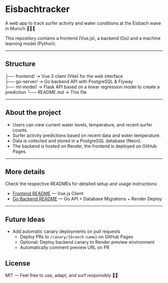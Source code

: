 # Eisbachtracker

A web app to track surfer activity and water conditions at the Eisbach wave in Munich 🌊🏄‍♂️

This repository contains a frontend (Vue.js), a backend (Go) and a machine learning model (Python).

---

## Structure

├── frontend/ → Vue 3 client (Vite) for the web interface  
├── go-server/ → Go backend API with PostgreSQL & Flyway  
├── ml-model/ → Flask API based on a linear regression model to create a prediction
└── README.md → This file

---

## About the project

- Users can view current water levels, temperature, and recent surfer counts.
- Surfer activity predictions based on recent data and water temperature.
- Data is collected and stored in a PostgreSQL database (Neon).
- The backend is hosted on Render, the frontend is deployed on GitHub Pages.

---

## More details

Check the respective READMEs for detailed setup and usage instructions:

- [Frontend README](./client/README.md) — Vue.js Client
- [Go Backend README](./go-server/README.md) — Go API + Database Migrations + Render Deploy

---

## Future Ideas

- Add automatic canary deployments on pull requests
  - Deploy PRs to `/canary/{branch-name}` on GitHub Pages
  - Optional: Deploy backend canary to Render preview environment
  - Automatically comment preview URL on PR

## License

MIT — Feel free to use, adapt, and surf responsibly 🏄‍♀️
